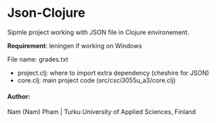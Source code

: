 # Json-Clojure

Sipmle project working with JSON file in Clojure environement. 

**Requirement**: leningen if working on Windows

File name: grades.txt

* project.clj: where to import extra dependency (cheshire for JSON)
* core.clj: main project code (src/csci3055u_a3/core.clj)


#### Author:
Nam (Nam) Pham | Turku University of Applied Sciences, Finland
